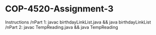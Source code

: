 # COP-4520-Assignment-3

Instructions
/nPart 1: javac birthdayLinkList.java && java birthdayLinkList
/nPart 2: javac TempReading.java && java TempReading
